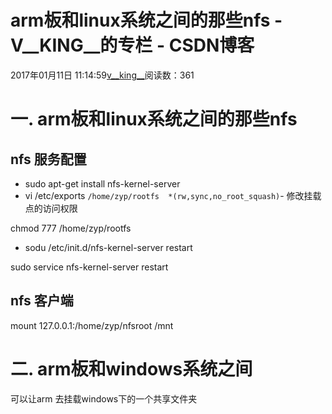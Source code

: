 # arm板和linux系统之间的那些nfs - V__KING__的专栏 - CSDN博客





2017年01月11日 11:14:59[v__king__](https://me.csdn.net/V__KING__)阅读数：361








# 一. arm板和linux系统之间的那些nfs

## nfs 服务配置
- sudo apt-get install nfs-kernel-server
- vi  /etc/exports
`/home/zyp/rootfs  *(rw,sync,no_root_squash)`- 修改挂载点的访问权限 

chmod 777 /home/zyp/rootfs
- sodu /etc/init.d/nfs-kernel-server restart 

sudo service nfs-kernel-server restart

## nfs 客户端

mount 127.0.0.1:/home/zyp/nfsroot     /mnt

# 二. arm板和windows系统之间

可以让arm 去挂载windows下的一个共享文件夹



